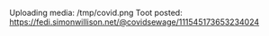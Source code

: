 Uploading media: /tmp/covid.png
Toot posted: https://fedi.simonwillison.net/@covidsewage/111545173653234024
